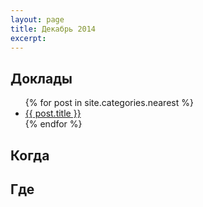 ```yaml
---
layout: page
title: Декабрь 2014
excerpt: 
---
```


Доклады
-------

<ul class="post-list">
{% for post in site.categories.nearest %} 
  <li><article><a href="{{ site.url }}{{ post.url }}">{{ post.title }}</a></article></li>
{% endfor %}
</ul>

Когда
-----


Где
---


<!--
<ul class="post-list">
{% for post in site.posts limit:10 %} 
  <li><article><a href="{{ site.url }}{{ post.url }}">{{ post.title }} <span class="entry-date"><time datetime="{{ post.date | date_to_xmlschema }}">{{ post.date | date: "%B %d, %Y" }}</time></span></a></article></li>
{% endfor %}
</ul>
-->
